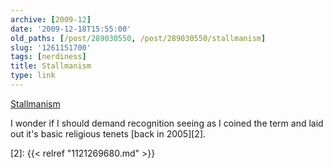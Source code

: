 ```yaml
---
archive: [2009-12]
date: '2009-12-18T15:55:00'
old_paths: [/post/289030550, /post/289030550/stallmanism]
slug: '1261151700'
tags: [nerdiness]
title: Stallmanism
type: link
---
```


[Stallmanism][1]

I wonder if I should demand recognition seeing as I coined the term and
laid out it's basic religious tenets [back in 2005][2].

[1]: http://www.stallmanism.org/
[2]: {{< relref "1121269680.md" >}}
